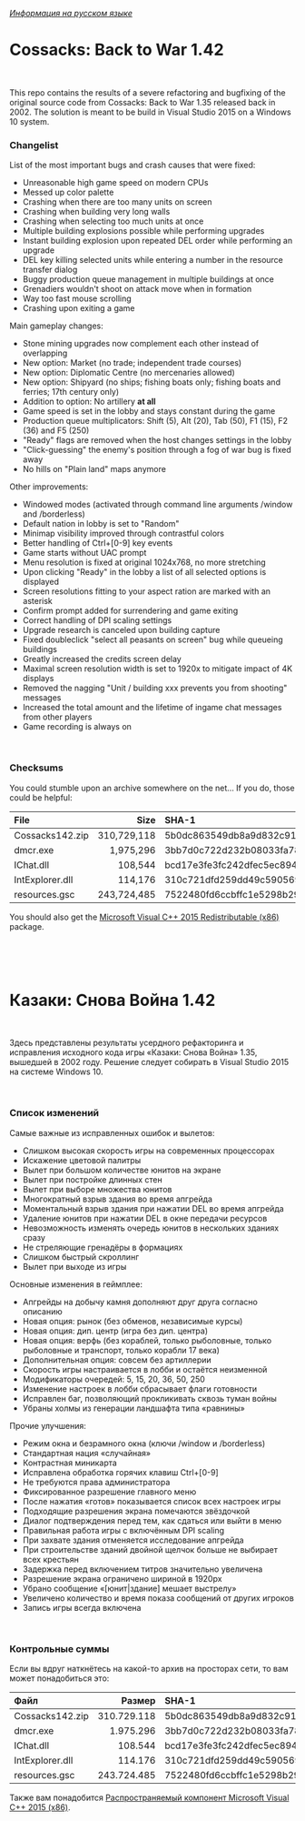 *[Информация на русском языке](#rus)*

# Cossacks: Back to War 1.42

<br/>

This repo contains the results of a severe refactoring and bugfixing of the original source code from Cossacks: Back to War 1.35 released back in 2002. The solution is meant to be build in Visual Studio 2015 on a Windows 10 system.

### Changelist
List of the most important bugs and crash causes that were fixed:
  * Unreasonable high game speed on modern CPUs
  * Messed up color palette 
  * Crashing when there are too many units on screen
  * Crashing when building very long walls
  * Crashing when selecting too much units at once
  * Multiple building explosions possible while performing upgrades
  * Instant building explosion upon repeated DEL order while performing an upgrade
  * DEL key killing selected units while entering a number in the resource transfer dialog
  * Buggy production queue management in multiple buildings at once
  * Grenadiers wouldn't shoot on attack move when in formation
  * Way too fast mouse scrolling
  * Crashing upon exiting a game
 
Main gameplay changes:
  * Stone mining upgrades now complement each other instead of overlapping
  * New option: Market (no trade; independent trade courses)
  * New option: Diplomatic Centre (no mercenaries allowed)
  * New option: Shipyard (no ships; fishing boats only; fishing boats and ferries; 17th century only)
  * Addition to option: No artillery **at all**
  * Game speed is set in the lobby and stays constant during the game
  * Production queue multiplicators: Shift (5), Alt (20), Tab (50), F1 (15), F2 (36) and F5 (250)
  * "Ready" flags are removed when the host changes settings in the lobby
  * "Click-guessing" the enemy's position through a fog of war bug is fixed away
  * No hills on "Plain land" maps anymore

Other improvements:
  * Windowed modes (activated through command line arguments /window and /borderless)
  * Default nation in lobby is set to "Random"
  * Minimap visibility improved through contrastful colors
  * Better handling of Ctrl+[0-9] key events
  * Game starts without UAC prompt
  * Menu resolution is fixed at original 1024x768, no more stretching
  * Upon clicking "Ready" in the lobby a list of all selected options is displayed
  * Screen resolutions fitting to your aspect ration are marked with an asterisk
  * Confirm prompt added for surrendering and game exiting
  * Correct handling of DPI scaling settings
  * Upgrade research is canceled upon building capture
  * Fixed doubleclick "select all peasants on screen" bug while queueing buildings
  * Greatly increased the credits screen delay
  * Maximal screen resolution width is set to 1920x to mitigate impact of 4K displays
  * Removed the nagging "Unit / building xxx prevents you from shooting" messages
  * Increased the total amount and the lifetime of ingame chat messages from other players
  * Game recording is always on

<br/>

### Checksums
You could stumble upon an archive somewhere on the net… If you do, those could be helpful:

File|Size|SHA-1
:-|-:|:-
Cossacks142.zip|310,729,118|5b0dc863549db8a9d832c915dbc0d240681e82f3
dmcr.exe|1,975,296|3bb7d0c722d232b08033fa78ad5d4aefe3fc8900
IChat.dll|108,544|bcd17e3fe3fc242dfec5ec89497ba5863fe40729
IntExplorer.dll|114,176|310c721dfd259dd49c5905694981e9ebd78aa43c
resources.gsc|243,724,485|7522480fd6ccbffc1e5298b29fb7b12b5a54d9a0

You should also get the [Microsoft Visual C++ 2015 Redistributable (x86)](https://www.microsoft.com/en-us/download/details.aspx?id=53587) package.

<br/>
<br/>
<br/>

<a name="rus"></a>
# Казаки: Снова Война 1.42

<br/>

Здесь представлены результаты усердного рефакторинга и исправления исходного кода игры «Казаки: Снова Война» 1.35, вышедшей в 2002 году. Решение следует собирать в Visual Studio 2015 на системе Windows 10.

<br/>

### Список изменений
Самые важные из исправленных ошибок и вылетов:
  * Слишком высокая скорость игры на современных процессорах
  * Искажение цветовой палитры
  * Вылет при большом количестве юнитов на экране
  * Вылет при постройке длинных стен
  * Вылет при выборе множества юнитов
  * Многократный взрыв здания во время апгрейда
  * Моментальный взрыв здания при нажатии DEL во время апгрейда
  * Удаление юнитов при нажатии DEL в окне передачи ресурсов
  * Невозможность изменять очередь юнитов в нескольких зданиях сразу
  * Не стреляющие гренадёры в формациях
  * Слишком быстрый скроллинг
  * Вылет при выходе из игры
 
Основные изменения в геймплее:
  * Апгрейды на добычу камня дополняют друг друга согласно описанию
  * Новая опция: рынок (без обменов, независимые курсы)
  * Новая опция: дип. центр (игра без дип. центра)
  * Новая опция: верфь (без кораблей, только рыболовные, только рыболовные и транспорт, только корабли 17 века)
  * Дополнительная опция: совсем без артиллерии
  * Скорость игры настраивается в лобби и остаётся неизменной
  * Модификаторы очередей: 5, 15, 20, 36, 50, 250
  * Изменение настроек в лобби сбрасывает флаги готовности
  * Исправлен баг, позволяющий прокликивать сквозь туман войны
  * Убраны холмы из генерации ландшафта типа «равнины»

Прочие улучшения:
  * Режим окна и безрамного окна (ключи /window и /borderless)
  * Стандартная нация «случайная»
  * Контрастная миникарта
  * Исправлена обработка горячих клавиш Ctrl+[0-9]
  * Не требуются права администратора
  * Фиксированное разрешение главного меню
  * После нажатия «готов» показывается список всех настроек игры
  * Подходящие разрешения экрана помечаются звёздочкой
  * Диалог подтверждения перед тем, как сдаться или выйти в меню
  * Правильная работа игры с включённым DPI scaling
  * При захвате здания отменяется исследование апгрейда
  * При строительстве зданий двойной щелчок больше не выбирает всех крестьян
  * Задержка перед включением титров значительно увеличена
  * Разрешение экрана ограничено шириной в 1920px
  * Убрано сообщение «[юнит|здание] мешает выстрелу»
  * Увеличено количество и время показа сообщений от других игроков
  * Запись игры всегда включена

<br/>

### Контрольные суммы
Если вы вдруг наткнётесь на какой-то архив на просторах сети, то вам может понадобиться это:

Файл|Размер|SHA-1
:-|-:|:-
Cossacks142.zip|310.729.118|5b0dc863549db8a9d832c915dbc0d240681e82f3
dmcr.exe|1.975.296|3bb7d0c722d232b08033fa78ad5d4aefe3fc8900
IChat.dll|108.544|bcd17e3fe3fc242dfec5ec89497ba5863fe40729
IntExplorer.dll|114.176|310c721dfd259dd49c5905694981e9ebd78aa43c
resources.gsc|243.724.485|7522480fd6ccbffc1e5298b29fb7b12b5a54d9a0

Также вам понадобится [Распространяемый компонент Microsoft Visual C++ 2015 (x86)](https://www.microsoft.com/ru-ru/download/details.aspx?id=53587).
